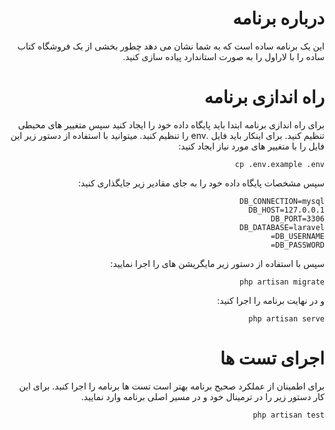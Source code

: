<div dir="rtl">

# درباره برنامه

این یک برنامه ساده است که به شما نشان می دهد چطور بخشی از یک فروشگاه کتاب ساده را با لاراول را به صورت استاندارد پیاده سازی کنید.


# راه اندازی برنامه
برای راه اندازی برنامه ابتدا باید پایگاه داده خود را ایجاد کنید سپس متغییر های محیطی تنظیم کنید. برای اینکار باید فایل .env را تنظیم کنید. میتوانید با استفاده از دستور زیر این فایل را با متغییر های مورد نیاز ایجاد کنید:
```shell
cp .env.example .env
```
سپس مشخصات پایگاه داده خود را به جای مقادیر زیر جایگذاری کنید: 
```
DB_CONNECTION=mysql
DB_HOST=127.0.0.1
DB_PORT=3306
DB_DATABASE=laravel
DB_USERNAME=
DB_PASSWORD=
```
سپس با استفاده از دستور زیر مایگریشن های را اجرا نمایید:
```
php artisan migrate
```

و در نهایت برنامه را اجرا کنید:
```
php artisan serve
```
# اجرای تست ها
برای اطمینان از عملکرد صحیح برنامه بهتر است تست ها برنامه را اجرا کنید. برای این کار دستور زیر را در ترمینال خود و در مسیر اصلی برنامه وارد نمایید.

```shell
php artisan test
```
</div>

